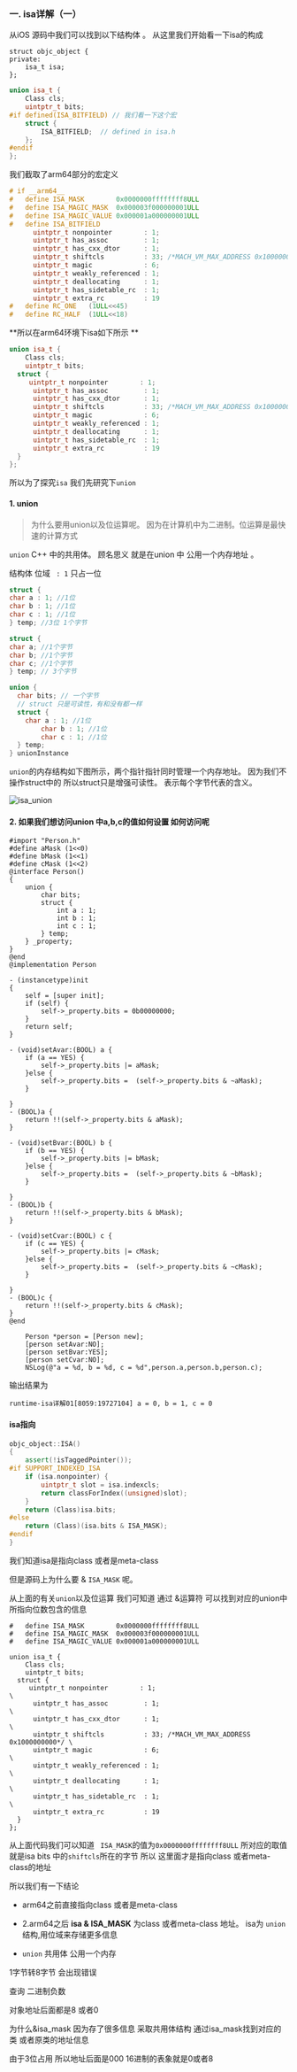 ### 一. isa详解（一）

从iOS 源码中我们可以找到以下结构体 。 从这里我们开始看一下isa的构成

```objc
struct objc_object {
private:
    isa_t isa;
};

```



```c++
union isa_t {
    Class cls;
    uintptr_t bits;
#if defined(ISA_BITFIELD) // 我们看一下这个宏
    struct {
        ISA_BITFIELD;  // defined in isa.h
    };
#endif
};
```

我们截取了arm64部分的宏定义

```c++
# if __arm64__
#   define ISA_MASK        0x0000000ffffffff8ULL
#   define ISA_MAGIC_MASK  0x000003f000000001ULL
#   define ISA_MAGIC_VALUE 0x000001a000000001ULL
#   define ISA_BITFIELD                                                      \
      uintptr_t nonpointer        : 1;                                       \
      uintptr_t has_assoc         : 1;                                       \
      uintptr_t has_cxx_dtor      : 1;                                       \
      uintptr_t shiftcls          : 33; /*MACH_VM_MAX_ADDRESS 0x1000000000*/ \
      uintptr_t magic             : 6;                                       \
      uintptr_t weakly_referenced : 1;                                       \
      uintptr_t deallocating      : 1;                                       \
      uintptr_t has_sidetable_rc  : 1;                                       \
      uintptr_t extra_rc          : 19
#   define RC_ONE   (1ULL<<45)
#   define RC_HALF  (1ULL<<18)
```

**所以在arm64环境下isa如下所示 ** 

```c++
union isa_t {
    Class cls;
    uintptr_t bits;
  struct {
     uintptr_t nonpointer        : 1;                                       \
      uintptr_t has_assoc         : 1;                                       \
      uintptr_t has_cxx_dtor      : 1;                                       \
      uintptr_t shiftcls          : 33; /*MACH_VM_MAX_ADDRESS 0x1000000000*/ \
      uintptr_t magic             : 6;                                       \
      uintptr_t weakly_referenced : 1;                                       \
      uintptr_t deallocating      : 1;                                       \
      uintptr_t has_sidetable_rc  : 1;                                       \
      uintptr_t extra_rc          : 19
  } 
};
```



所以为了探究`isa`  我们先研究下`union`  

#### 1. union

> 为什么要用union以及位运算呢。 因为在计算机中为二进制。位运算是最快速的计算方式

`union`  C++ 中的共用体。 顾名思义 就是在union 中 公用一个内存地址 。

结构体  位域  ` : 1`  只占一位

```c++
struct {
char a : 1; //1位
char b : 1; //1位
char c : 1; //1位
} temp; //3位 1个字节

struct {
char a; //1个字节
char b; //1个字节
char c; //1个字节
} temp; // 3个字节

union {
  char bits; // 一个字节
  // struct 只是可读性，有和没有都一样
  struct {
    char a : 1; //1位 
		char b : 1; //1位
		char c : 1; //1位
  } temp;
} unionInstance
```

`union`的内存结构如下图所示，两个指针指针同时管理一个内存地址。 因为我们不操作struct中的  所以struct只是增强可读性。 表示每个字节代表的含义。

![isa_union](images/isa_union.png)



#### 2. 如果我们想访问union 中a,b,c的值如何设置 如何访问呢

```objc
#import "Person.h"
#define aMask (1<<0)
#define bMask (1<<1)
#define cMask (1<<2)
@interface Person()
{
    union {
        char bits;
        struct {
            int a : 1;
            int b : 1;
            int c : 1;
        } temp;
    } _property;
}
@end
@implementation Person

- (instancetype)init
{
    self = [super init];
    if (self) {
        self->_property.bits = 0b00000000;
    }
    return self;
}

- (void)setAvar:(BOOL) a {
    if (a == YES) {
        self->_property.bits |= aMask;
    }else {
        self->_property.bits =  (self->_property.bits & ~aMask);
    }
    
}
- (BOOL)a {
    return !!(self->_property.bits & aMask);
}

- (void)setBvar:(BOOL) b {
    if (b == YES) {
        self->_property.bits |= bMask;
    }else {
        self->_property.bits =  (self->_property.bits & ~bMask);
    }
    
}
- (BOOL)b {
    return !!(self->_property.bits & bMask);
}

- (void)setCvar:(BOOL) c {
    if (c == YES) {
        self->_property.bits |= cMask;
    }else {
        self->_property.bits =  (self->_property.bits & ~cMask);
    }
    
}
- (BOOL)c {
    return !!(self->_property.bits & cMask);
}
@end
```

```objc
    Person *person = [Person new];
    [person setAvar:NO];
    [person setBvar:YES];
    [person setCvar:NO];
    NSLog(@"a = %d, b = %d, c = %d",person.a,person.b,person.c);
```

输出结果为

```
runtime-isa详解01[8059:19727104] a = 0, b = 1, c = 0
```



#### isa指向

```c++
objc_object::ISA() 
{
    assert(!isTaggedPointer()); 
#if SUPPORT_INDEXED_ISA
    if (isa.nonpointer) {
        uintptr_t slot = isa.indexcls;
        return classForIndex((unsigned)slot);
    }
    return (Class)isa.bits;
#else
    return (Class)(isa.bits & ISA_MASK);
#endif
}
```



我们知道isa是指向class 或者是meta-class

但是源码上为什么要 & `ISA_MASK` 呢。

从上面的有关`union`以及位运算 我们可知道  通过 &运算符 可以找到对应的union中所指向位数包含的信息

```objc
#   define ISA_MASK        0x0000000ffffffff8ULL
#   define ISA_MAGIC_MASK  0x000003f000000001ULL
#   define ISA_MAGIC_VALUE 0x000001a000000001ULL

union isa_t {
    Class cls;
    uintptr_t bits;
  struct {
     uintptr_t nonpointer        : 1;                                       \
      uintptr_t has_assoc         : 1;                                       \
      uintptr_t has_cxx_dtor      : 1;                                       \
      uintptr_t shiftcls          : 33; /*MACH_VM_MAX_ADDRESS 0x1000000000*/ \
      uintptr_t magic             : 6;                                       \
      uintptr_t weakly_referenced : 1;                                       \
      uintptr_t deallocating      : 1;                                       \
      uintptr_t has_sidetable_rc  : 1;                                       \
      uintptr_t extra_rc          : 19
  } 
};
```



从上面代码我们可以知道 ` ISA_MASK`的值为`0x0000000ffffffff8ULL`  所对应的取值就是isa bits 中的`shiftcls`所在的字节  所以 这里面才是指向class 或者meta-class的地址

所以我们有一下结论

* arm64之前直接指向class 或者是meta-class

* 2.arm64之后 **isa & ISA_MASK** 为class 或者meta-class 地址。 isa为  `union` 结构,用位域来存储更多信息
* `union`  共用体  公用一个内存







1字节转8字节 会出现错误

查询  二进制负数



对象地址后面都是8 或者0

为什么&isa_mask  因为存了很多信息 采取共用体结构  通过isa_mask找到对应的 类 或者原类的地址信息

由于3位占用 所以地址后面是000  16进制的表象就是0或者8

